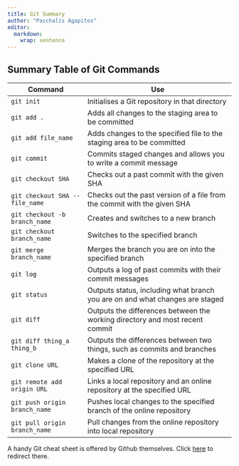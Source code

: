 ```yaml
---
title: Git Summary
author: "Paschalis Agapitos"
editor:
  markdown:
    wrap: sentence
---
```


## Summary Table of Git Commands

| Command                         | Use                                                                          |
|---------------------------------|------------------------------------------------------------------------------|
| `git init`                      | Initialises a Git repository in that directory                               |
| `git add .`                     | Adds all changes to the staging area to be committed                         |
| `git add file_name`             | Adds changes to the specified file to the staging area to be committed       |
| `git commit`                    | Commits staged changes and allows you to write a commit message              |
| `git checkout SHA`              | Checks out a past commit with the given SHA                                  |
| `git checkout SHA -- file_name` | Checks out the past version of a file from the commit with the given SHA     |
| `git checkout -b branch_name`   | Creates and switches to a new branch                                         |
| `git checkout branch_name`      | Switches to the specified branch                                             |
| `git merge branch_name`         | Merges the branch you are on into the specified branch                       |
| `git log`                       | Outputs a log of past commits with their commit messages                     |
| `git status`                    | Outputs status, including what branch you are on and what changes are staged |
| `git diff`                      | Outputs the differences between the working directory and most recent commit |
| `git diff thing_a thing_b`      | Outputs the differences between two things, such as commits and branches     |
| `git clone URL`                 | Makes a clone of the repository at the specified URL                         |
| `git remote add origin URL`     | Links a local repository and an online repository at the specified URL       |
| `git push origin branch_name`   | Pushes local changes to the specified branch of the online repository        |
| `git pull origin branch_name`   | Pull changes from the online repository into local repository                |


A handy Git cheat sheet is offered by Github themselves. Click [here](https://education.github.com/git-cheat-sheet-education.pdf) to redirect there.
